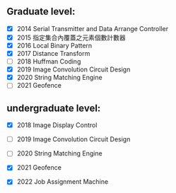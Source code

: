 
## Graduate level:
- [x] 2014 Serial Transmitter and Data Arrange Controller 
- [x] 2015 指定集合內覆蓋之元素個數計數器 
- [x] 2016 Local Binary Pattern
- [x] 2017 Distance Transform
- [ ] 2018 Huffman Coding
- [x] 2019 Image Convolution Circuit Design
- [x] 2020 String Matching Engine
- [ ]  2021 Geofence
## undergraduate level:
- [x] 2018 Image Display Control
- [ ] 2019 Image Convolution Circuit Design
- [ ] 2020 String Matching Engine
- [x] 2021 Geofence
- [x] 2022 Job Assignment Machine

 